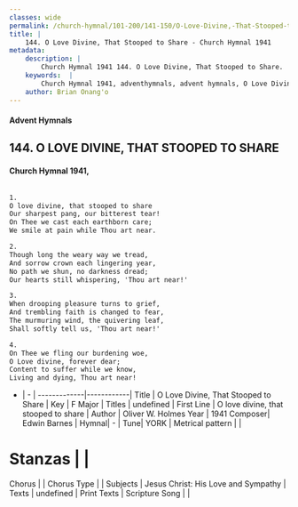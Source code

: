 ```yaml
---
classes: wide
permalink: /church-hymnal/101-200/141-150/O-Love-Divine,-That-Stooped-to-Share/
title: |
    144. O Love Divine, That Stooped to Share - Church Hymnal 1941
metadata:
    description: |
        Church Hymnal 1941 144. O Love Divine, That Stooped to Share.  O love divine, that stooped to share  Our sharpest pang, our bitterest tear!  On Thee we cast each earthborn care;  We smile at pain while Thou art near.  
    keywords:  |
        Church Hymnal 1941, adventhymnals, advent hymnals, O Love Divine, That Stooped to Share, O love divine, that stooped to share. 
    author: Brian Onang'o
---
```


#### Advent Hymnals
## 144. O LOVE DIVINE, THAT STOOPED TO SHARE
####  Church Hymnal 1941,

```txt

1.
O love divine, that stooped to share 
Our sharpest pang, our bitterest tear! 
On Thee we cast each earthborn care; 
We smile at pain while Thou art near. 

2.
Though long the weary way we tread, 
And sorrow crown each lingering year, 
No path we shun, no darkness dread; 
Our hearts still whispering, 'Thou art near!' 

3.
When drooping pleasure turns to grief, 
And trembling faith is changed to fear, 
The murmuring wind, the quivering leaf, 
Shall softly tell us, 'Thou art near!' 

4.
On Thee we fling our burdening woe, 
O Love divine, forever dear; 
Content to suffer while we know, 
Living and dying, Thou art near!


```

- |   -  |
-------------|------------|
Title | O Love Divine, That Stooped to Share |
Key | F Major |
Titles | undefined |
First Line | O love divine, that stooped to share |
Author | Oliver W. Holmes
Year | 1941
Composer| Edwin Barnes |
Hymnal|  - |
Tune| YORK |
Metrical pattern | |
# Stanzas |  |
Chorus |  |
Chorus Type |  |
Subjects | Jesus Christ: His Love and Sympathy |
Texts | undefined |
Print Texts | 
Scripture Song |  |
    
